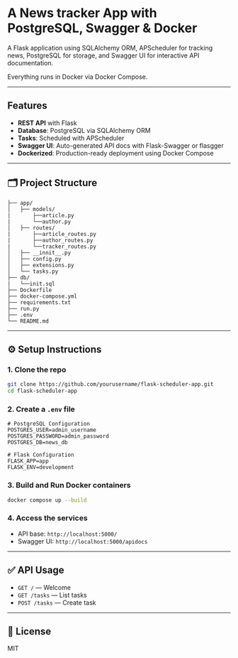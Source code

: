 # A News tracker App with PostgreSQL, Swagger & Docker

A Flask application using SQLAlchemy ORM, APScheduler for tracking news, PostgreSQL for storage, and Swagger UI for interactive API documentation.

 Everything runs in Docker via Docker Compose.

---

## Features

* **REST API** with Flask
* **Database**: PostgreSQL via SQLAlchemy ORM
* **Tasks**: Scheduled with APScheduler
* **Swagger UI**: Auto-generated API docs with Flask-Swagger or flasgger
* **Dockerized**: Production-ready deployment using Docker Compose

---

## 🗂️ Project Structure

```
├── app/
│   ├── models/
|       ├──article.py
|       └──author.py
│   ├── routes/
|       ├──article_routes.py
|       ├──author_routes.py
|       └──tracker_routes.py
│   ├── __innit__.py
│   ├── config.py
│   ├── extensions.py
│   └── tasks.py
├── db/
|   └──init.sql
├── Dockerfile
├── docker-compose.yml
├── requirements.txt
├── run.py
├── .env
└── README.md
```

---

## ⚙️ Setup Instructions

### 1. Clone the repo

```bash
git clone https://github.com/yourusername/flask-scheduler-app.git
cd flask-scheduler-app
```

### 2. Create a `.env` file

```env
# PostgreSQL Configuration
POSTGRES_USER=admin_username
POSTGRES_PASSWORD=admin_password
POSTGRES_DB=news_db

# Flask Configuration
FLASK_APP=app
FLASK_ENV=development
```

### 3. Build and Run Docker containers

```bash
docker compose up --build
```

### 4. Access the services

* API base: `http://localhost:5000/`
* Swagger UI: `http://localhost:5000/apidocs`

---

## ✅ API Usage

* `GET /` — Welcome
* `GET /tasks` — List tasks
* `POST /tasks` — Create task

---

## 📄 License

MIT
